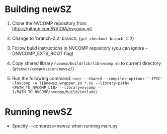 # Building newSZ

1. Clone the NVCOMP repository from https://github.com/NVIDIA/nvcomp.git

2. Change to 'branch-2.2' branch. (`git checkout branch-2.2`)

3. Follow build instructions in NVCOMP repository (you can ignore -DNVCOMP_EXTS_ROOT flag)

4. Copy shared library `nvcomp/build/lib/libnvcomp.so` to current directory (`qtensor/compression/newsz/`)

5. Run the following command: `nvcc --shared --compiler-options '-fPIC' -lnvcomp -o libnewsz_wrapper.so *.cu --library-path=<PATH_TO_NVCOMP_LIB> --library=nvcomp -I/PATH_TO_NVCOMP/nvcomp/build/include/`

# Running newSZ

- Specify --compress=newsz when running main.py
